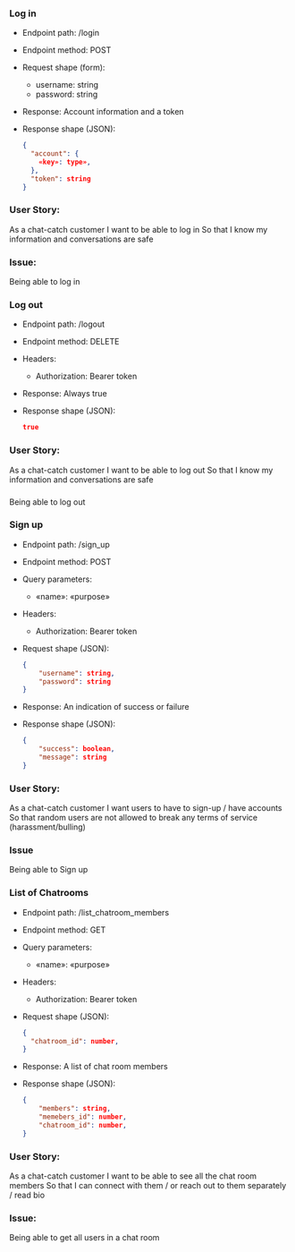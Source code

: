 ### Log in

* Endpoint path: /login
* Endpoint method: POST

* Request shape (form):
  * username: string
  * password: string

* Response: Account information and a token
* Response shape (JSON):
    ```json
    {
      "account": {
        «key»: type»,
      },
      "token": string
    }
    ```



### User Story:
As a chat-catch customer
I want to be able to log in
So that I know my information and conversations are safe


### Issue:
Being able to log in

### Log out

* Endpoint path: /logout
* Endpoint method: DELETE

* Headers:
  * Authorization: Bearer token

* Response: Always true
* Response shape (JSON):
    ```json
    true
    ```


### User Story:
As a chat-catch customer
I want to be able to log out
So that I know my information and conversations are safe


###
Being able to log out

### Sign up

* Endpoint path: /sign_up
* Endpoint method: POST
* Query parameters:
  * «name»: «purpose»

* Headers:
  * Authorization: Bearer token

* Request shape (JSON):
    ```json
    {
        "username": string,
        "password": string
    }
    ```

* Response: An indication of success or failure
* Response shape (JSON):
    ```json
    {
        "success": boolean,
        "message": string
    }
    ```

### User Story:
As a chat-catch customer
I want users to have to sign-up / have accounts
So that random users are not allowed to break any terms of service (harassment/bulling)

### Issue
Being able to Sign up

### List of Chatrooms

* Endpoint path: /list_chatroom_members
* Endpoint method: GET
* Query parameters:
  * «name»: «purpose»

* Headers:
  * Authorization: Bearer token

* Request shape (JSON):
    ```json
    {
      "chatroom_id": number,
    }

    ```

* Response: A list of chat room members
* Response shape (JSON):
    ```json
    {
        "members": string,
        "memebers_id": number,
        "chatroom_id": number,
    }
    ```

### User Story:
As a chat-catch customer
I want to be able to see all the chat room members
So that I can connect with them / or reach out to them separately / read bio

### Issue:
Being able to get all users in a chat room

